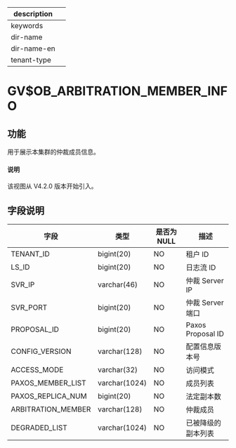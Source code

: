 |description||
|---|---|
|keywords||
|dir-name||
|dir-name-en||
|tenant-type||

# GV$OB_ARBITRATION_MEMBER_INFO

## 功能

用于展示本集群的仲裁成员信息。

<main id="notice" type='explain'>
  <h4>说明</h4>
  <p>该视图从 V4.2.0 版本开始引入。</p>
</main>

## 字段说明

| **字段** | **类型** | **是否为 NULL** | **描述** |
| --- | --- | --- | --- |
| TENANT_ID | bigint(20) | NO | 租户 ID |
| LS_ID | bigint(20) | NO | 日志流 ID |
| SVR_IP | varchar(46) | NO | 仲裁 Server IP |
| SVR_PORT | bigint(20) | NO | 仲裁 Server 端口 |
| PROPOSAL_ID | bigint(20) | NO | Paxos Proposal ID |
| CONFIG_VERSION | varchar(128) | NO | 配置信息版本号 |
| ACCESS_MODE | varchar(32) | NO | 访问模式 |
| PAXOS_MEMBER_LIST | varchar(1024) | NO | 成员列表 |
| PAXOS_REPLICA_NUM | bigint(20) | NO | 法定副本数 |
| ARBITRATION_MEMBER | varchar(128) | NO | 仲裁成员 |
| DEGRADED_LIST | varchar(1024) | NO | 已被降级的副本列表 |
